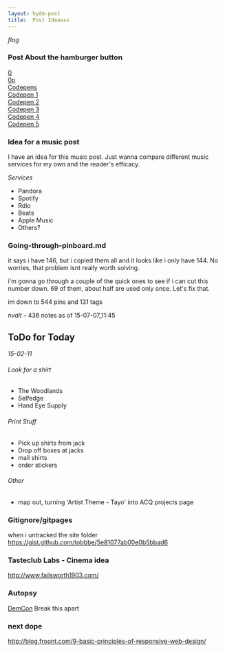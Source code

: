 ```yaml
---
layout: hyde-post
title:  Post Ideasss
---
```


*flag*

### Post About the hamburger button

[0](http://elijahmanor.com/css-animated-hamburger-icon/)  
[0p](http://codepen.io/elijahmanor/pen/Igpoe)  
[Codepens](http://codepen.io/search?q=animated+hamburger&limit=all&depth=everything&show_forks=false)  
[Codepen 1](http://codepen.io/robojack/pen/KewHx)  
[Codepen 2](http://codepen.io/chriswrightdesign/pen/Hrjfe)  
[Codepen 3](http://codepen.io/gerardlc/pen/ifHEl)  
[Codepen 4](http://codepen.io/u/pen/jGHch)  
[Codepen 5](http://codepen.io/mattaxell/pen/Bwvqo)  

### Idea for a music post

I have an idea for this music post. Just wanna compare different music services for my own and the reader's efficacy.

_Services_  

* Pandora
* Spotify
* Rdio
* Beats
* Apple Music
* Others?

### Going-through-pinboard.md

it says i have 146, but i copied them all and it looks like i only have 144. No worries, that problem isnt really worth solving.

i'm gonna go through a couple of the quick ones to see if i can cut this number down. 69 of them, about half are used only once. Let's fix that.

im down to 544 pins and 131 tags

_nvalt_ - 436 notes as of 15-07-07_11:45


## ToDo for Today 

*15-02-11*

###### Look for a shirt
- The Woodlands
- Selfedge
- Hand Eye Supply

###### Print Stuff
- Pick up shirts from jack
- Drop off boxes at jacks
- mail shirts
- order stickers

###### Other
- map out, turning 'Artist Theme - Tayo' into ACQ projects page


### Gitignore/gitpages
when i untracked the site folder
https://gist.github.com/tobbbe/5e81077ab00e0b5bbad6

### Tasteclub Labs - Cinema idea
http://www.failsworth1903.com/

### Autopsy
[DemCon](https://demconvention.com/)  Break this apart

### next dope
http://blog.froont.com/9-basic-principles-of-responsive-web-design/

